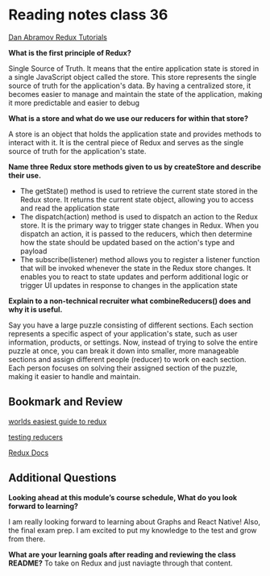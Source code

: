 # Reading notes class 36

[Dan Abramov Redux Tutorials](https://egghead.io/courses/fundamentals-of-redux-course-from-dan-abramov-bd5cc867)

**What is the first principle of Redux?**

Single Source of Truth. It means that the entire application state is stored in a single JavaScript object called the store. This store represents the single source of truth for the application's data. By having a centralized store, it becomes easier to manage and maintain the state of the application, making it more predictable and easier to debug

**What is a store and what do we use our reducers for within that store?**

A store is an object that holds the application state and provides methods to interact with it. It is the central piece of Redux and serves as the single source of truth for the application's state.

**Name three Redux store methods given to us by createStore and describe their use.**

- The getState() method is used to retrieve the current state stored in the Redux store. It returns the current state object, allowing you to access and read the application state
- The dispatch(action) method is used to dispatch an action to the Redux store. It is the primary way to trigger state changes in Redux. When you dispatch an action, it is passed to the reducers, which then determine how the state should be updated based on the action's type and payload
- The subscribe(listener) method allows you to register a listener function that will be invoked whenever the state in the Redux store changes. It enables you to react to state updates and perform additional logic or trigger UI updates in response to changes in the application state

**Explain to a non-technical recruiter what combineReducers() does and why it is useful.**

Say you have a large puzzle consisting of different sections. Each section represents a specific aspect of your application's state, such as user information, products, or settings. Now, instead of trying to solve the entire puzzle at once, you can break it down into smaller, more manageable sections and assign different people (reducer) to work on each section. Each person focuses on solving their assigned section of the puzzle, making it easier to handle and maintain.

## Bookmark and Review

[worlds easiest guide to redux](https://www.freecodecamp.org/news/understanding-redux-the-worlds-easiest-guide-to-beginning-redux-c695f45546f6)

[testing reducers](https://medium.com/@netxm/testing-redux-reducers-with-jest-6653abbfe3e1)

[Redux Docs](https://redux.js.org/)

## Additional Questions

**Looking ahead at this module’s course schedule, What do you look forward to learning?**

I am really looking forward to learning about Graphs and React Native! Also, the final exam prep. I am excited to put my knowledge to the test and grow from there.

**What are your learning goals after reading and reviewing the class README?**
To take on Redux and just naviagte through that content.
